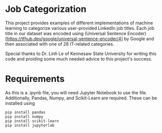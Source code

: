 # Job Categorization

This project provides examples of different implementations of machine learning to categorize various user-provided LinkedIn job titles. Each job title in our dataset was encoded using (Universal Sentence Encoder)[https://tfhub.dev/google/universal-sentence-encoder/4] by Google and then associated with one of 28 IT-related categories. 

Special thanks to Dr. Linh Le of Kennesaw State University for writing this code and proiding some much needed advice to this project's success.

# Requirements

As this is a .ipynb file, you will need Jupyter Notebook to use the file. Additionally, Pandas, Numpy, and Scikit-Learn are required. These can be installed using
    
    pip install pandas
    pip install numpy
    pip install scikit-learn
    pip install jupyterlab
